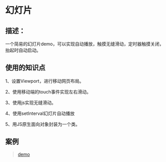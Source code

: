 # 幻灯片

## 描述：

一个简易的幻灯片demo，可以实现自动播放，触摸无缝滑动，定时器触摸关闭，抬起时自动启动。

## 使用的知识点
1、设置Viewport，进行移动网页布局。

2、使用移动端的touch事件实现左右滑动。

3、使用js实现无缝滑动。

4、使用setInterval幻灯片自动播放

5、用JS原生面向对象封装为一个类。

## 案例

>[demo](./index.html)
